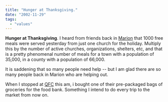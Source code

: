 ```yaml
---
title: "Hunger at Thanksgiving."
date: "2002-11-29"
tags: 
  - "values"
---
```


**Hunger at Thanksgiving**. I heard from friends back in [Marion](http://www.wikipedia.org/wiki/Marion,_Ohio) that 1000 free meals were served yesterday from just one church for the holiday. Multiply this by the number of active churches, organizations, shelters, etc, and that is a pretty phenomenal number of meals for a town with a population of 35,000, in a county with a population of 66,000.

It is saddening that so many people need help -- but I am glad there are so many people back in Marion who are helping out.

When I stopped at [QFC](http://www.qfconline.com/) this am, i bought one of their pre-packaged bags of groceries for the food bank. Something I intend to do every trip to the market from now on.
